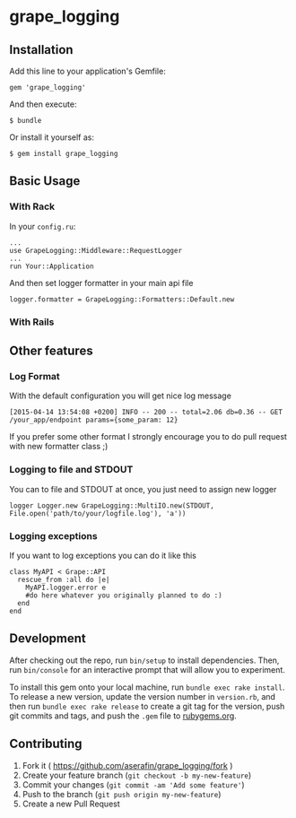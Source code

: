 # grape_logging

## Installation

Add this line to your application's Gemfile:

    gem 'grape_logging'

And then execute:

    $ bundle

Or install it yourself as:

    $ gem install grape_logging

## Basic Usage

### With Rack

In your `config.ru`:

    ...
    use GrapeLogging::Middleware::RequestLogger
    ...
    run Your::Application

And then set logger formatter in your main api file

    logger.formatter = GrapeLogging::Formatters::Default.new

### With Rails



## Other features

### Log Format

With the default configuration you will get nice log message

    [2015-04-14 13:54:08 +0200] INFO -- 200 -- total=2.06 db=0.36 -- GET /your_app/endpoint params={some_param: 12}

If you prefer some other format I strongly encourage you to do pull request with new formatter class ;)

### Logging to file and STDOUT

You can to file and STDOUT at once, you just need to assign new logger

    logger Logger.new GrapeLogging::MultiIO.new(STDOUT, File.open('path/to/your/logfile.log'), 'a'))

### Logging exceptions

If you want to log exceptions you can do it like this

    class MyAPI < Grape::API
      rescue_from :all do |e|
        MyAPI.logger.error e
        #do here whatever you originally planned to do :)
      end
    end

## Development

After checking out the repo, run `bin/setup` to install dependencies. Then, run `bin/console` for an interactive prompt that will allow you to experiment.

To install this gem onto your local machine, run `bundle exec rake install`. To release a new version, update the version number in `version.rb`, and then run `bundle exec rake release` to create a git tag for the version, push git commits and tags, and push the `.gem` file to [rubygems.org](https://rubygems.org).

## Contributing

1. Fork it ( https://github.com/aserafin/grape_logging/fork )
2. Create your feature branch (`git checkout -b my-new-feature`)
3. Commit your changes (`git commit -am 'Add some feature'`)
4. Push to the branch (`git push origin my-new-feature`)
5. Create a new Pull Request
